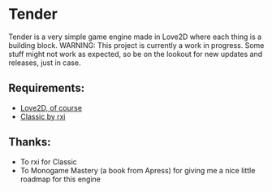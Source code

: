 # Tender
Tender is a very simple game engine made in Love2D where each thing is a building block.
WARNING: This project is currently a work in progress. Some stuff might not work as expected, so be on the lookout for new updates and releases, just in case.

## Requirements:
* [Love2D, of course](https://github.com/love2d/love)
* [Classic by rxi](https://github.com/rxi/classic)

## Thanks:
* To rxi for Classic
* To Monogame Mastery (a book from Apress) for giving me a nice little roadmap for this engine


